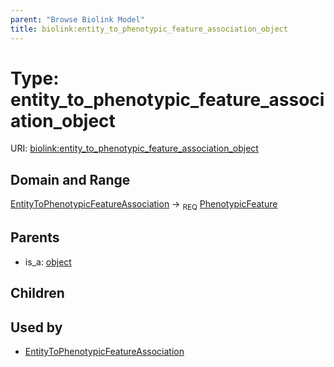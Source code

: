```yaml
---
parent: "Browse Biolink Model"
title: biolink:entity_to_phenotypic_feature_association_object
---
```


# Type: entity_to_phenotypic_feature_association_object




URI: [biolink:entity_to_phenotypic_feature_association_object](https://w3id.org/biolink/vocab/entity_to_phenotypic_feature_association_object)



## Domain and Range

[EntityToPhenotypicFeatureAssociation](EntityToPhenotypicFeatureAssociation.md) ->  <sub>REQ</sub> [PhenotypicFeature](PhenotypicFeature.md)

## Parents

 *  is_a: [object](object.md)

## Children


## Used by

 * [EntityToPhenotypicFeatureAssociation](EntityToPhenotypicFeatureAssociation.md)
